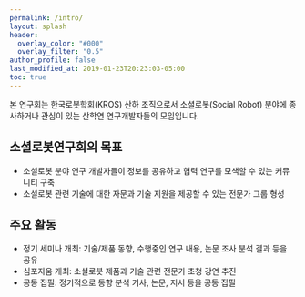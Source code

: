 ```yaml
---
permalink: /intro/
layout: splash
header:
  overlay_color: "#000"
  overlay_filter: "0.5"
author_profile: false
last_modified_at: 2019-01-23T20:23:03-05:00
toc: true
---
```

본 연구회는 한국로봇학회(KROS) 산하 조직으로서 소셜로봇(Social Robot) 분야에 종사하거나 관심이 있는 산학연 연구개발자들의 모임입니다.

## 소셜로봇연구회의 목표

* 소셜로봇 분야 연구 개발자들이 정보를 공유하고 협력 연구를 모색할 수 있는 커뮤니티 구축
* 소셜로봇 관련 기술에 대한 자문과 기술 지원을 제공할 수 있는 전문가 그룹 형성

## 주요 활동

* 정기 세미나 개최: 기술/제품 동향, 수행중인 연구 내용, 논문 조사 분석 결과 등을 공유
* 심포지움 개최: 소셜로봇 제품과 기술 관련 전문가 초청 강연 추진
* 공동 집필: 정기적으로 동향 분석 기사, 논문, 저서 등을 공동 집필
